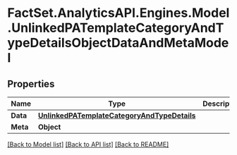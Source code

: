 # FactSet.AnalyticsAPI.Engines.Model.UnlinkedPATemplateCategoryAndTypeDetailsObjectDataAndMetaModel

## Properties

Name | Type | Description | Notes
------------ | ------------- | ------------- | -------------
**Data** | [**UnlinkedPATemplateCategoryAndTypeDetails**](UnlinkedPATemplateCategoryAndTypeDetails.md) |  | 
**Meta** | **Object** |  | [optional] 

[[Back to Model list]](../README.md#documentation-for-models) [[Back to API list]](../README.md#documentation-for-api-endpoints) [[Back to README]](../README.md)

